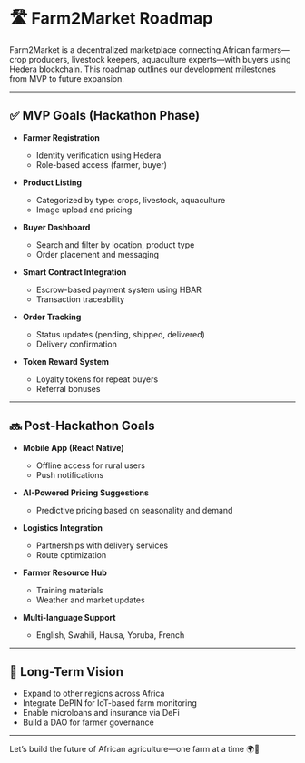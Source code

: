 # 🛣️ Farm2Market Roadmap

Farm2Market is a decentralized marketplace connecting African farmers—crop producers, livestock keepers, aquaculture experts—with buyers using Hedera blockchain. This roadmap outlines our development milestones from MVP to future expansion.

---

## ✅ MVP Goals (Hackathon Phase)

- **Farmer Registration**
  - Identity verification using Hedera
  - Role-based access (farmer, buyer)

- **Product Listing**
  - Categorized by type: crops, livestock, aquaculture
  - Image upload and pricing

- **Buyer Dashboard**
  - Search and filter by location, product type
  - Order placement and messaging

- **Smart Contract Integration**
  - Escrow-based payment system using HBAR
  - Transaction traceability

- **Order Tracking**
  - Status updates (pending, shipped, delivered)
  - Delivery confirmation

- **Token Reward System**
  - Loyalty tokens for repeat buyers
  - Referral bonuses

---

## 🔜 Post-Hackathon Goals

- **Mobile App (React Native)**
  - Offline access for rural users
  - Push notifications

- **AI-Powered Pricing Suggestions**
  - Predictive pricing based on seasonality and demand

- **Logistics Integration**
  - Partnerships with delivery services
  - Route optimization

- **Farmer Resource Hub**
  - Training materials
  - Weather and market updates

- **Multi-language Support**
  - English, Swahili, Hausa, Yoruba, French

---

## 🧩 Long-Term Vision

- Expand to other regions across Africa
- Integrate DePIN for IoT-based farm monitoring
- Enable microloans and insurance via DeFi
- Build a DAO for farmer governance

---

Let’s build the future of African agriculture—one farm at a time 🌍🌾
